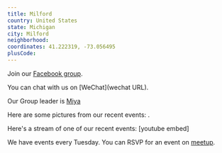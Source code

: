 ```yaml
---
title: Milford
country: United States
state: Michigan
city: Milford
neighborhood: 
coordinates: 41.222319, -73.056495
plusCode:
---
```

Join our [Facebook group](https://www.facebook.com/groups/free.code.camp.milford.michigan).

You can chat with us on [WeChat](wechat URL).

Our Group leader is [Miya](freecodecamp.org/miya)

Here are some pictures from our recent events:
![]().

Here's a stream of one of our recent events:
[youtube embed]

We have events every Tuesday. You can RSVP for an event on [meetup](meetupurl).

